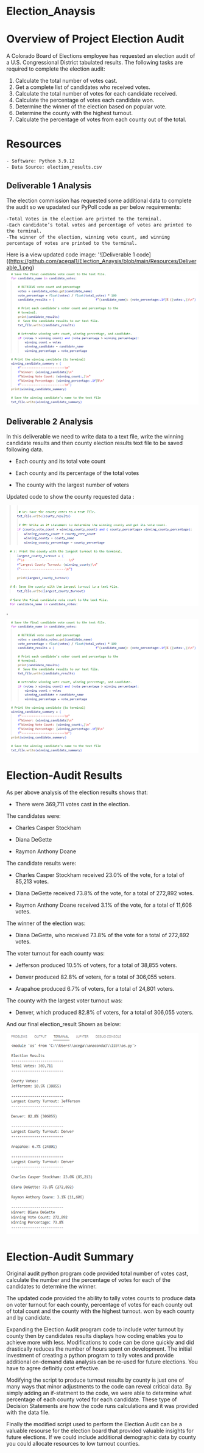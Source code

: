 # Election_Anaysis
# Overview of Project Election Audit
A Colorado Board of Elections employee has requested an election audit of a U.S. Congressional District tabulated results. The following tasks are required to complete the election audit:

1. Calculate the total number of votes cast.
2. Get a complete list of candidates who received votes.
3. Calculate the total number of votes for each candidate received.
4. Calculate the percentage of votes each candidate won.
5. Determine the winner of the election based on popular vote.
6. Determine the county with the highest turnout.
7. Calculate the percentage of votes from each county out of the total.

# Resources
    - Software: Python 3.9.12
    - Data Source: election_results.csv

## Deliverable 1 Analysis
The election commission has requested some additional data to complete the audit so we upadated our PyPoll code as per below requirements:

    -Total Votes in the election are printed to the terminal.
    -Each candidate’s total votes and percentage of votes are printed to the terminal.
    -The winner of the election, winning vote count, and winning percentage of votes are printed to the terminal.

Here is a view updated code image:
'![Deliverable 1 code]((https://github.com/acegal1/Election_Anaysis/blob/main/Resources/Deliverable_1.png)
![Deliverable 2b updated code](https://github.com/acegal1/Election_Anaysis/blob/main/Resources/Deliverable_2b.png)

## Deliverable 2 Analysis

In this deliverable we need to write data to a text file, write the winning candidate results and then county election results text file to be saved following data.

- Each county and its total vote count 

- Each county and its percentage of the total votes 

- The county with the largest number of voters 

 Updated code to show the county requested data :
        

![Deliverable 2a updated code](https://github.com/acegal1/Election_Anaysis/blob/main/Resources/Deliverable_2a.png)


'![Deliverable 2b updated code](https://github.com/acegal1/Election_Anaysis/blob/main/Resources/Deliverable_2b.png)

# Election-Audit Results

As per above analysis of the election results shows that:

- There were 369,711 votes cast in the election.

The candidates were:

- Charles Casper Stockham

- Diana DeGette

- Raymon Anthony Doane

The candidate results were:

- Charles Casper Stockham received 23.0% of the vote, for a total of 85,213 votes.

- Diana DeGette received 73.8% of the vote, for a total of 272,892 votes.

- Raymon Anthony Doane received 3.1% of the vote, for a total of 11,606 votes.

               
The winner of the election was:

- Diana DeGette, who received 73.8% of the vote for a total of 272,892 votes.

The voter turnout for each county was:

- Jefferson produced 10.5% of voters, for a total of 38,855 voters.

- Denver produced 82.8% of voters, for a total of 306,055 voters.

- Arapahoe produced 6.7% of voters, for a total of 24,801 voters.

The county with the largest voter turnout was:

- Denver, which produced 82.8% of voters, for a total of 306,055 voters.

And our final election_result Shown as below:

![Election_final result](https://github.com/acegal1/Election_Anaysis/blob/main/Resources/Election_final.png)


# Election-Audit Summary
Original audit python program code provided total number of votes cast, calculate the number and the percentage of votes for each of the candidates to determine the winner.   

The updated code provided the ability to tally votes counts to produce data on voter turnout for each county, percentage of votes for each county out of total count and the county with the highest turnout. won by each county and by candidate.  

Expanding the Election Audit program code to include voter turnout by county then by candidates results displays how coding enables you to achieve more with less.  Modifications to code can be done quickly and did drastically reduces the number of hours spent on development. The initial investment of creating a python program to tally votes and provide additional on-demand data analysis can be re-used for future elections.  You have to agree definitly cost effective.  


Modifying the script to produce turnout results by county is just one of many ways that minor adjustments to the code can reveal critical data. By simply adding an if-statment to the code, we were able to determine what percentage of each county voted for each candidate. These type of Decision Statements are how the code runs calculations and it was provided with the data file.

Finally the modified script used to perform the Election Audit can be a valuable resourse for the election board that provided valuable insights for future elections. If we could include additional demographic data by county you could allocate resources to low turnout counties. 